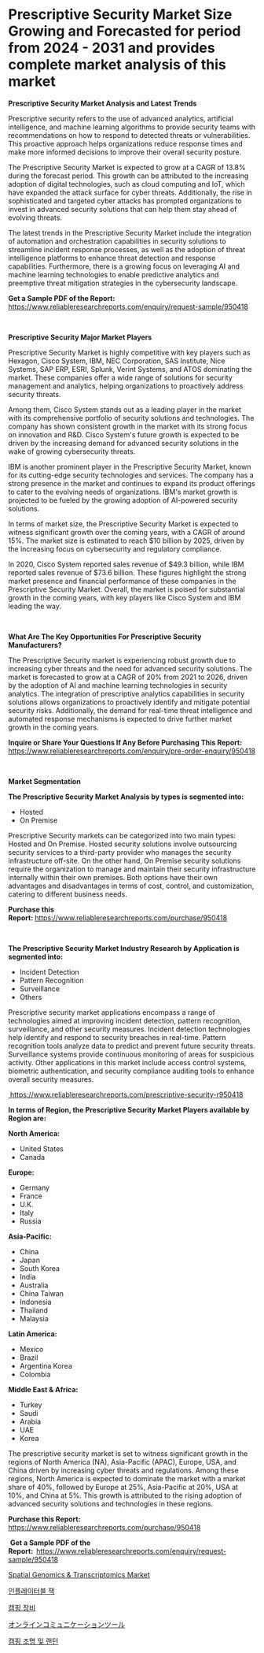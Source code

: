 <p><h1>Prescriptive Security Market Size Growing and Forecasted for period from 2024 - 2031 and provides complete market analysis of this market</h1></p><p><strong>Prescriptive Security Market Analysis and Latest Trends</strong></p>
<p><p>Prescriptive security refers to the use of advanced analytics, artificial intelligence, and machine learning algorithms to provide security teams with recommendations on how to respond to detected threats or vulnerabilities. This proactive approach helps organizations reduce response times and make more informed decisions to improve their overall security posture.</p><p>The Prescriptive Security Market is expected to grow at a CAGR of 13.8% during the forecast period. This growth can be attributed to the increasing adoption of digital technologies, such as cloud computing and IoT, which have expanded the attack surface for cyber threats. Additionally, the rise in sophisticated and targeted cyber attacks has prompted organizations to invest in advanced security solutions that can help them stay ahead of evolving threats.</p><p>The latest trends in the Prescriptive Security Market include the integration of automation and orchestration capabilities in security solutions to streamline incident response processes, as well as the adoption of threat intelligence platforms to enhance threat detection and response capabilities. Furthermore, there is a growing focus on leveraging AI and machine learning technologies to enable predictive analytics and preemptive threat mitigation strategies in the cybersecurity landscape.</p></p>
<p><strong>Get a Sample PDF of the Report:&nbsp;</strong> <a href="https://www.reliableresearchreports.com/enquiry/request-sample/950418">https://www.reliableresearchreports.com/enquiry/request-sample/950418</a></p>
<p>&nbsp;</p>
<p><strong>Prescriptive Security Major Market Players</strong></p>
<p><p>Prescriptive Security Market is highly competitive with key players such as Hexagon, Cisco System, IBM, NEC Corporation, SAS Institute, Nice Systems, SAP ERP, ESRI, Splunk, Verint Systems, and ATOS dominating the market. These companies offer a wide range of solutions for security management and analytics, helping organizations to proactively address security threats.</p><p>Among them, Cisco System stands out as a leading player in the market with its comprehensive portfolio of security solutions and technologies. The company has shown consistent growth in the market with its strong focus on innovation and R&D. Cisco System's future growth is expected to be driven by the increasing demand for advanced security solutions in the wake of growing cybersecurity threats.</p><p>IBM is another prominent player in the Prescriptive Security Market, known for its cutting-edge security technologies and services. The company has a strong presence in the market and continues to expand its product offerings to cater to the evolving needs of organizations. IBM's market growth is projected to be fueled by the growing adoption of AI-powered security solutions.</p><p>In terms of market size, the Prescriptive Security Market is expected to witness significant growth over the coming years, with a CAGR of around 15%. The market size is estimated to reach $10 billion by 2025, driven by the increasing focus on cybersecurity and regulatory compliance.</p><p>In 2020, Cisco System reported sales revenue of $49.3 billion, while IBM reported sales revenue of $73.6 billion. These figures highlight the strong market presence and financial performance of these companies in the Prescriptive Security Market. Overall, the market is poised for substantial growth in the coming years, with key players like Cisco System and IBM leading the way.</p></p>
<p>&nbsp;</p>
<p><strong>What Are The Key Opportunities For Prescriptive Security Manufacturers?</strong></p>
<p><p>The Prescriptive Security market is experiencing robust growth due to increasing cyber threats and the need for advanced security solutions. The market is forecasted to grow at a CAGR of 20% from 2021 to 2026, driven by the adoption of AI and machine learning technologies in security analytics. The integration of prescriptive analytics capabilities in security solutions allows organizations to proactively identify and mitigate potential security risks. Additionally, the demand for real-time threat intelligence and automated response mechanisms is expected to drive further market growth in the coming years.</p></p>
<p><strong>Inquire or Share Your Questions If Any Before Purchasing This Report:</strong> <a href="https://www.reliableresearchreports.com/enquiry/pre-order-enquiry/950418">https://www.reliableresearchreports.com/enquiry/pre-order-enquiry/950418</a></p>
<p>&nbsp;</p>
<p><strong>Market Segmentation</strong></p>
<p><strong>The Prescriptive Security Market Analysis by types is segmented into:</strong></p>
<p><ul><li>Hosted</li><li>On Premise</li></ul></p>
<p><p>Prescriptive Security markets can be categorized into two main types: Hosted and On Premise. Hosted security solutions involve outsourcing security services to a third-party provider who manages the security infrastructure off-site. On the other hand, On Premise security solutions require the organization to manage and maintain their security infrastructure internally within their own premises. Both options have their own advantages and disadvantages in terms of cost, control, and customization, catering to different business needs.</p></p>
<p><strong>Purchase this Report:&nbsp;</strong><a href="https://www.reliableresearchreports.com/purchase/950418">https://www.reliableresearchreports.com/purchase/950418</a></p>
<p>&nbsp;</p>
<p><strong>The Prescriptive Security Market Industry Research by Application is segmented into:</strong></p>
<p><ul><li>Incident Detection</li><li>Pattern Recognition</li><li>Surveillance</li><li>Others</li></ul></p>
<p><p>Prescriptive security market applications encompass a range of technologies aimed at improving incident detection, pattern recognition, surveillance, and other security measures. Incident detection technologies help identify and respond to security breaches in real-time. Pattern recognition tools analyze data to predict and prevent future security threats. Surveillance systems provide continuous monitoring of areas for suspicious activity. Other applications in this market include access control systems, biometric authentication, and security compliance auditing tools to enhance overall security measures.</p></p>
<p><a href="https://www.reliableresearchreports.com/prescriptive-security-r950418">&nbsp;https://www.reliableresearchreports.com/prescriptive-security-r950418</a></p>
<p><strong>In terms of Region, the Prescriptive Security Market Players available by Region are:</strong></p>
<p>
    <p> <strong> North America: </strong>
        <ul>
            <li>United States</li>
            <li>Canada</li>
        </ul>
        </p> 
    <p> <strong> Europe: </strong>
        <ul>
            <li>Germany</li>
            <li>France</li>
            <li>U.K.</li>
            <li>Italy</li>
            <li>Russia</li>
        </ul>
        </p> 
    <p> <strong> Asia-Pacific: </strong>
        <ul>
            <li>China</li>
            <li>Japan</li>
            <li>South Korea</li>
            <li>India</li>
            <li>Australia</li>
            <li>China Taiwan</li>
            <li>Indonesia</li>
            <li>Thailand</li>
            <li>Malaysia</li>
        </ul>
        </p> 
    <p> <strong> Latin America: </strong>
        <ul>
            <li>Mexico</li>
            <li>Brazil</li>
            <li>Argentina Korea</li>
            <li>Colombia</li>
        </ul>
        </p> 
    <p> <strong> Middle East & Africa: </strong>
        <ul>
            <li>Turkey</li>
            <li>Saudi</li>
            <li>Arabia</li>
            <li>UAE</li>
            <li>Korea</li>
        </ul>
    </p>
    </p>
<p><p>The prescriptive security market is set to witness significant growth in the regions of North America (NA), Asia-Pacific (APAC), Europe, USA, and China driven by increasing cyber threats and regulations. Among these regions, North America is expected to dominate the market with a market share of 40%, followed by Europe at 25%, Asia-Pacific at 20%, USA at 10%, and China at 5%. This growth is attributed to the rising adoption of advanced security solutions and technologies in these regions.</p></p>
<p><strong>Purchase this Report: </strong><a href="https://www.reliableresearchreports.com/purchase/950418">https://www.reliableresearchreports.com/purchase/950418</a></p>
<p>&nbsp;<strong>Get a Sample PDF of the Report:&nbsp;&nbsp;</strong><a href="https://www.reliableresearchreports.com/enquiry/request-sample/950418">https://www.reliableresearchreports.com/enquiry/request-sample/950418</a></p>
<p><strong></strong></p>
<p><p><a href="https://github.com/changoleonlaverguenzanoexiste/Market-Research-Report-List-3/blob/main/spatial-genomics-transcriptomics-market.md">Spatial Genomics & Transcriptomics Market</a></p><p><a href="https://medium.com/@eltaroberts01/%EB%B6%80%ED%92%80%EB%A6%B4-%EC%88%98-%EC%9E%88%EB%8A%94-%EC%9E%AD-%EC%8B%9C%EC%9E%A5-%EB%B6%84%EC%84%9D-%EA%B7%B8-cagr-%EC%8B%9C%EC%9E%A5-%EC%84%B8%EB%B6%84%ED%99%94-%EB%B0%8F-%EA%B8%80%EB%A1%9C%EB%B2%8C-%EC%82%B0%EC%97%85-%EA%B0%9C%EC%9A%94-698013dc2e28">인플레이터블 잭</a></p><p><a href="https://github.com/PhilToryphy7876567/Market-Research-Report-List-1/blob/main/561480151044.md">캠핑 장비</a></p><p><a href="https://github.com/one-cool-chick/Market-Research-Report-List-1/blob/main/746847854198.md">オンラインコミュニケーションツール</a></p><p><a href="https://github.com/solomonbode85/Market-Research-Report-List-1/blob/main/176334251045.md">캠핑 조명 및 랜턴</a></p></p>